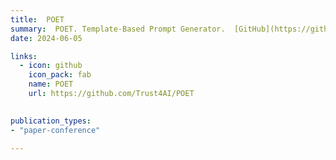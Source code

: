 ```yaml
---
title:  POET
summary:  POET. Template-Based Prompt Generator.  [GitHub](https://github.com/Trust4AI/POET) # SHORT DESCRIPTION
date: 2024-06-05

links:
  - icon: github 
    icon_pack: fab
    name: POET 
    url: https://github.com/Trust4AI/POET

      
publication_types: 
- "paper-conference"

---
```



